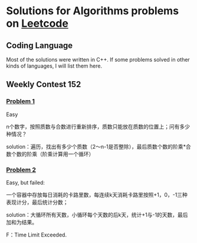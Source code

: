 # Solutions for Algorithms problems on [Leetcode](https://leetcode.com/problemset/all/)

## Coding Language

Most of the solutions were written in C++. If some problems solved in other kinds of languages, I will list them here.

## Weekly Contest 152

### [Problem 1](https://github.com/SizheWei/LeetCode/tree/master/WeeklyContest_152_1/WeeklyContest_152_1)

Easy

n个数字，按照质数与合数进行重新排序，质数只能放在质数的位置上；问有多少种情况？

solution：遍历，找出有多少个质数（2～n-1是否整除），最后质数个数的阶乘*合数个数的阶乘（阶乘计算用一个循环）

### [Problem 2](https://github.com/SizheWei/LeetCode/tree/master/WeeklyContest_152_2/WeeklyContest_152_2)

Easy, but failed:

一个容器中存放每日消耗的卡路里数，每连续k天消耗卡路里按照+1，0，-1三种表现计分，最后统计分数；

solution：大循环所有天数，小循环每个天数的后k天，统计+1与-1的天数，最后加和为结果。

F：Time Limit Exceeded.

